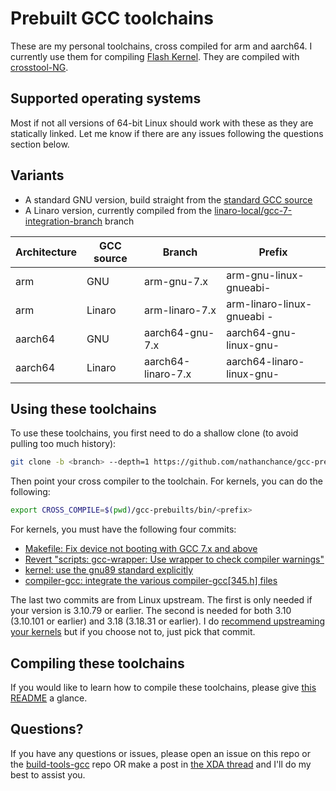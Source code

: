 # Prebuilt GCC toolchains

These are my personal toolchains, cross compiled for arm and aarch64. I currently use them for compiling [Flash Kernel](https://github.com/nathanchance/angler). They are compiled with [crosstool-NG](http://crosstool-ng.github.io).


## Supported operating systems

Most if not all versions of 64-bit Linux should work with these as they are statically linked. Let me know if there are any issues following the questions section below.


## Variants

* A standard GNU version, build straight from the [standard GCC source](https://gcc.gnu.org/git/?p=gcc.git)
* A Linaro version, currently compiled from the [linaro-local/gcc-7-integration-branch](https://git.linaro.org/toolchain/gcc.git/log/?h=linaro-local/gcc-7-integration-branch) branch

| Architecture | GCC source | Branch | Prefix |
| ------------ | ---------- | ------ | ------ |
| arm          | GNU        | arm-gnu-7.x | arm-gnu-linux-gnueabi- |
| arm          | Linaro     | arm-linaro-7.x | arm-linaro-linux-gnueabi - |
| aarch64      | GNU        | aarch64-gnu-7.x | aarch64-gnu-linux-gnu- |
| aarch64      | Linaro     | aarch64-linaro-7.x | aarch64-linaro-linux-gnu- |


## Using these toolchains

To use these toolchains, you first need to do a shallow clone (to avoid pulling too much history):

```bash
git clone -b <branch> --depth=1 https://github.com/nathanchance/gcc-prebuilts
```

Then point your cross compiler to the toolchain. For kernels, you can do the following:

```bash
export CROSS_COMPILE=$(pwd)/gcc-prebuilts/bin/<prefix>
```

For kernels, you must have the following four commits:
+ [Makefile: Fix device not booting with GCC 7.x and above](https://github.com/nathanchance/angler/commit/406d54a7f006142372157d4fb49d7e76a5564d00)
+ [Revert "scripts: gcc-wrapper: Use wrapper to check compiler warnings"](https://android.googlesource.com/kernel/msm/+/e7fb62baa7c8b803d7e3b3f3d8bf4e2b916b659d)
+ [kernel: use the gnu89 standard explicitly](https://github.com/torvalds/linux/commit/51b97e354ba9fce1890cf38ecc754aa49677fc89)
+ [compiler-gcc: integrate the various compiler-gcc\[345.h\] files](https://github.com/torvalds/linux/commit/cb984d101b30eb7478d32df56a0023e4603cba7f)

The last two commits are from Linux upstream. The first is only needed if your version is 3.10.79 or earlier. The second is needed for both 3.10 (3.10.101 or earlier) and 3.18 (3.18.31 or earlier). I do [recommend upstreaming your kernels](https://forum.xda-developers.com/android/software-hacking/reference-how-to-upstream-android-kernel-t3626913) but if you choose not to, just pick that commit.


## Compiling these toolchains

If you would like to learn how to compile these toolchains, please give [this README](https://github.com/nathanchance/build-tools-gcc/blob/master/README.md) a glance.


## Questions?

If you have any questions or issues, please open an issue on this repo or the [build-tools-gcc](https://github.com/nathanchance/build-tools-gcc) repo OR make a post in [the XDA thread](https://forum.xda-developers.com/android/development/toolchains-gnu-linaro-5th-2017-t3606941) and I'll do my best to assist you.

